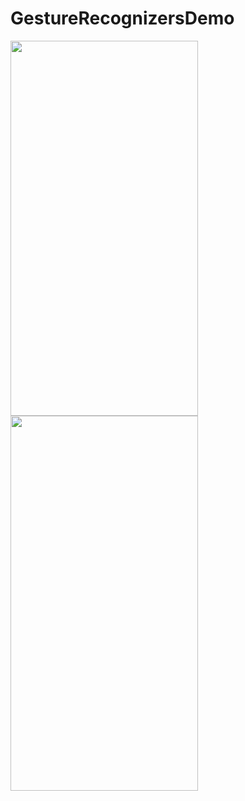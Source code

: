 # GestureRecognizersDemo

<img src="https://user-images.githubusercontent.com/108584428/199689238-aa11738b-628c-4d2e-87fa-7e2f8587091f.png" height="600" width="300" > <img src="https://user-images.githubusercontent.com/108584428/199689255-3d67b97c-4503-4334-8a9c-bc8962217a26.png" height="600" width="300" >
